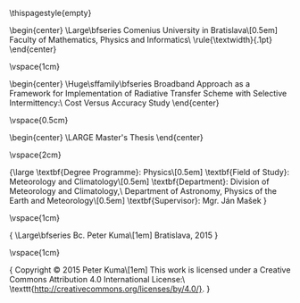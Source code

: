 \thispagestyle{empty}

\begin{center}
\Large\bfseries
Comenius University in Bratislava\\[0.5em]
Faculty of Mathematics, Physics and Informatics\\
\rule{\textwidth}{.1pt}
\end{center}

\vspace{1cm}

\begin{center}
\Huge\sffamily\bfseries
Broadband Approach as a Framework
for Implementation of Radiative Transfer
Scheme with Selective Intermittency:\\
Cost Versus Accuracy Study
\end{center}

\vspace{0.5cm}

\begin{center}
\LARGE
Master's Thesis
\end{center}

\vspace{2cm}

{\large
\textbf{Degree Programme}: Physics\\[0.5em]
\textbf{Field of Study}: Meteorology and Climatology\\[0.5em]
\textbf{Department}: Division of Meteorology and Climatology,\\
            Department of Astronomy, Physics of the Earth and Meteorology\\[0.5em]
\textbf{Supervisor}: Mgr. Ján Mašek
}

\vspace{1cm}

{
\Large\bfseries
Bc. Peter Kuma\\[1em]
Bratislava, 2015
}

\vspace{1cm}

{
  Copyright © 2015 Peter Kuma\\[1em]
  This work is licensed under a Creative Commons Attribution 4.0 International
  License:\\
  \texttt{http://creativecommons.org/licenses/by/4.0/}.
}
